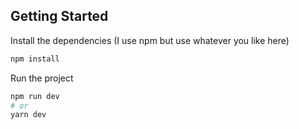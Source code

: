 ## Getting Started

Install the dependencies (I use npm but use whatever you like here)

```bash
npm install
```

Run the project

```bash
npm run dev
# or
yarn dev
```
